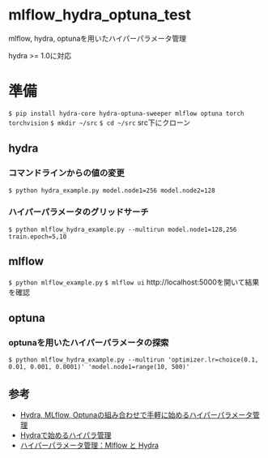 # mlflow_hydra_optuna_test
mlflow, hydra, optunaを用いたハイパーパラメータ管理

hydra >= 1.0に対応

# 準備
`$ pip install hydra-core hydra-optuna-sweeper mlflow optuna torch torchvision`
`$ mkdir ~/src`
`$ cd ~/src`
src下にクローン


## hydra

### コマンドラインからの値の変更

`$ python hydra_example.py model.node1=256 model.node2=128`

### ハイパーパラメータのグリッドサーチ

`$ python mlflow_hydra_example.py --multirun model.node1=128,256 train.epoch=5,10`

## mlflow

`$ python mlflow_example.py`
`$ mlflow ui`
http://localhost:5000を開いて結果を確認

## optuna

### optunaを用いたハイパーパラメータの探索

`$ python mlflow_hydra_example.py --multirun 'optimizer.lr=choice(0.1, 0.01, 0.001, 0.0001)' 'model.node1=range(10, 500)'`


## 参考

- [Hydra, MLflow, Optunaの組み合わせで手軽に始めるハイパーパラメータ管理](https://supikiti22.medium.com/hydra-mlflow-optuna%E3%81%AE%E7%B5%84%E3%81%BF%E5%90%88%E3%82%8F%E3%81%9B%E3%81%A7%E6%89%8B%E8%BB%BD%E3%81%AB%E5%A7%8B%E3%82%81%E3%82%8B%E3%83%8F%E3%82%A4%E3%83%91%E3%83%BC%E3%83%91%E3%83%A9%E3%83%A1%E3%83%BC%E3%82%BF%E7%AE%A1%E7%90%86-6b8e6d41b3da )
- [Hydraで始めるハイパラ管理](https://speakerdeck.com/supikiti/hydra-mlflow-optuna?slide=21])
- [ハイパーパラメータ管理：Mlflow と Hydra](https://udnp.hatenablog.com/entry/2021/03/06/164516)

